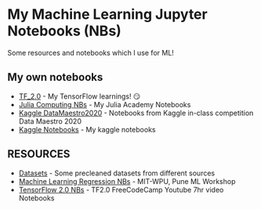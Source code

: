 # My Machine Learning Jupyter Notebooks (NBs)
Some resources and notebooks which I use for ML!

## My own notebooks
- [TF_2.0](/TF_2.0) - My TensorFlow learnings! :smirk:
- [Julia Computing NBs](/Julia_Computing_NB) - My Julia Academy Notebooks
- [Kaggle DataMaestro2020](/Kaggle-DataMaestro2020) - Notebooks from Kaggle in-class competition Data Maestro 2020
- [Kaggle Notebooks](/OT_KaggleKernals) - My kaggle notebooks

## RESOURCES
- [Datasets](/datasets) - Some precleaned datasets from different sources
- [Machine Learning Regression NBs](/RESOURCES/ML_Regression) - MIT-WPU, Pune ML Workshop
- [TensorFlow 2.0 NBs](/RESOURCES/TF_2.0_Colab_Books) - TF2.0 FreeCodeCamp Youtube 7hr video Notebooks
